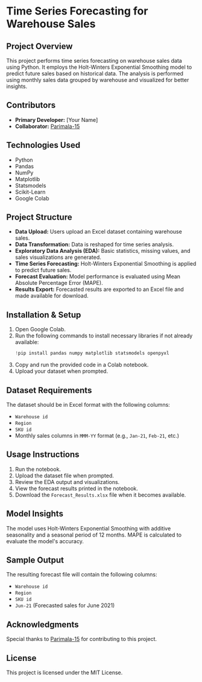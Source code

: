 # Time Series Forecasting for Warehouse Sales

## Project Overview
This project performs time series forecasting on warehouse sales data using Python. It employs the Holt-Winters Exponential Smoothing model to predict future sales based on historical data. The analysis is performed using monthly sales data grouped by warehouse and visualized for better insights.

## Contributors
- **Primary Developer:** [Your Name]
- **Collaborator:** [Parimala-15](https://github.com/Parimala-15)

## Technologies Used
- Python
- Pandas
- NumPy
- Matplotlib
- Statsmodels
- Scikit-Learn
- Google Colab

## Project Structure
- **Data Upload:** Users upload an Excel dataset containing warehouse sales.
- **Data Transformation:** Data is reshaped for time series analysis.
- **Exploratory Data Analysis (EDA):** Basic statistics, missing values, and sales visualizations are generated.
- **Time Series Forecasting:** Holt-Winters Exponential Smoothing is applied to predict future sales.
- **Forecast Evaluation:** Model performance is evaluated using Mean Absolute Percentage Error (MAPE).
- **Results Export:** Forecasted results are exported to an Excel file and made available for download.

## Installation & Setup
1. Open Google Colab.
2. Run the following commands to install necessary libraries if not already available:
   ```python
   !pip install pandas numpy matplotlib statsmodels openpyxl
   ```
3. Copy and run the provided code in a Colab notebook.
4. Upload your dataset when prompted.

## Dataset Requirements
The dataset should be in Excel format with the following columns:
- `Warehouse id`
- `Region`
- `SKU id`
- Monthly sales columns in `MMM-YY` format (e.g., `Jan-21`, `Feb-21`, etc.)

## Usage Instructions
1. Run the notebook.
2. Upload the dataset file when prompted.
3. Review the EDA output and visualizations.
4. View the forecast results printed in the notebook.
5. Download the `Forecast_Results.xlsx` file when it becomes available.

## Model Insights
The model uses Holt-Winters Exponential Smoothing with additive seasonality and a seasonal period of 12 months. MAPE is calculated to evaluate the model's accuracy.

## Sample Output
The resulting forecast file will contain the following columns:
- `Warehouse id`
- `Region`
- `SKU id`
- `Jun-21` (Forecasted sales for June 2021)

## Acknowledgments
Special thanks to [Parimala-15](https://github.com/Parimala-15) for contributing to this project.

## License
This project is licensed under the MIT License.

